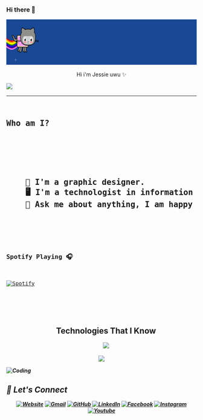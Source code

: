 ### Hi there 👋

<div align="center">
    <img src="https://raw.githubusercontent.com/Niefee/niefee/master/assets/fly.webp" height="120px" />
</div>

<p align="center">
  Hi i'm Jessie uwu ✨
</p>
 <!--horizontal divider(gradiant)-->
<img src="https://user-images.githubusercontent.com/73097560/115834477-dbab4500-a447-11eb-908a-139a6edaec5c.gif">

<hr>
  <pre>

 ## Who am I?

<h2>
<p>
    🎨 I'm a graphic designer.
    🖥️ I'm a technologist in information systems development.
    👻 Ask me about anything, I am happy to help, only if the ball is in my court!
  
</p>

### Spotify Playing 🎧

[![Spotify](https://novatorem.bgstatic.vercel.app/api/spotify)](https://open.spotify.com/user/31vgzzs43c26bfgl5zcjly43zzam?si=47ceb78e32344280)

  </h2>
  </pre>

 
    

    
<!--h1 without bottom border-->
<div id="user-content-toc">
  <ul align="center">
    <summary><h2 style="display: inline-block">Technologies That I Know</h2></summary>  <img src="https://media.giphy.com/media/VgCDAzcKvsR6OM0uWg/giphy.gif" width="50" /> <b><i>
  </ul>
</div>
<!--tech stack icons-->
<p align="center">
  <a href="https://skillicons.dev">
    <img align="center" src="https://skillicons.dev/icons?i=bootstrap,css,html,mysql" />
  </a>
</p>

<img align="center"  alt="Coding" src="https://cdn.dribbble.com/users/1277312/screenshots/14733298/media/39b1045e593737587dd60e42c8422d1f.gif" >
<br>

## 🌙 Let's Connect
<p align="center">
  <a href="h"><img src="https://img.icons8.com/bubbles/50/000000/web.png" alt="Website"/></a>
	<a href="mailto:jessiehongstaruwu@gmail.com"><img src="https://img.icons8.com/bubbles/50/000000/gmail.png" alt="Gmail"/></a>
	<a href="https://github.com/Jessiesmileuwu"><img src="https://img.icons8.com/bubbles/50/000000/github.png" alt="GitHub"/></a>
	<a href="https://linkedin.com/in/jesicaarteaga"><img src="https://img.icons8.com/bubbles/50/000000/linkedin.png" alt="LinkedIn"/></a>
	<a href="https://www.facebook.com/profile.php?id=100010106987966"><img src="https://img.icons8.com/bubbles/50/000000/facebook-new.png" alt="Facebook"/></a>
	<a href="https://www.instagram.com/jessiehongki/"><img src="https://img.icons8.com/bubbles/50/000000/instagram.png" alt="Instagram"/></a>
	<a href="h"><img src="https://img.icons8.com/bubbles/50/000000/youtube.png" alt="Youtube"/></a>
	
</p>
<!--
**Jessiesmileuwu/Jessiesmileuwu** is a ✨ _special_ ✨ repository because its `README.md` (this file) appears on your GitHub profile.
 <img src="https://cultofthepartyparrot.com/parrots/hd/hypnoparrotlight.gif" width="50">&nbsp; 
 <img src="https://cultofthepartyparrot.com/parrots/hd/dealwithitnowparrot.gif" width="30" height="30"/>
Here are some ideas to get you started:

- 🔭 I’m currently working on ...
- 🌱 I’m currently learning ...
- 👯 I’m looking to collaborate on ...
- 🤔 I’m looking for help with ...
- 💬 Ask me about ...
- 📫 How to reach me: ...
- 😄 Pronouns: ...
- ⚡ Fun fact: ...
-->
